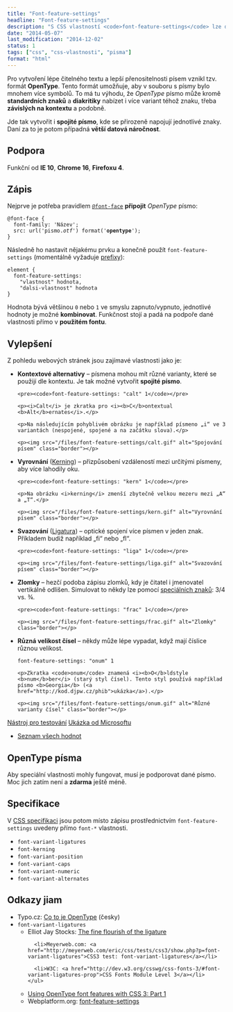 ```yaml
---
title: "Font-feature-settings"
headline: "Font-feature-settings"
description: "S CSS vlastností <code>font-feature-settings</code> lze dosáhnout zajímavější typografie u OpenType písem."
date: "2014-05-07"
last_modification: "2014-12-02"
status: 1
tags: ["css", "css-vlastnosti", "pisma"]
format: "html"
---
```


<p>Pro vytvoření lépe čitelného textu a lepší přenositelnosti písem vznikl tzv. formát <b>OpenType</b>. Tento formát umožňuje, aby v souboru s písmy bylo mnohem více symbolů. To má tu výhodu, že <i>OpenType</i> písmo může kromě <b>standardních znaků</b> a <b>diakritiky</b> nabízet i více variant téhož znaku, třeba <b>závislých na kontextu</b> a podobně.</p>

<p>Jde tak vytvořit i <b>spojité písmo</b>, kde se přirozeně napojují jednotlivé znaky. Daní za to je potom případná <b>větší datová náročnost</b>.</p>





<h2 id="podpora">Podpora</h2>

<p>Funkční od <b>IE 10</b>, <b>Chrome 16</b>, <b>Firefoxu 4</b>.</p>




<h2 id="zapis">Zápis</h2>

<p>Nejprve je potřeba pravidlem <a href="/font-face"><code>@font-face</code></a> <b>připojit</b> <i>OpenType</i> písmo:</p>

<pre><code>@font-face {  
  font-family: 'Název';  
  src: url('pismo.<i>otf</i>') format('<b>opentype</b>');  
} </code></pre>

<p>Následně ho nastavit nějakému prvku a konečně použít <code>font-feature-settings</code> (momentálně vyžaduje <a href="/css-prefixy">prefixy</a>):</p>

<pre><code>element {
  font-feature-settings: 
    "vlastnost" hodnota, 
    "dalsi-vlastnost" hodnota
}</code></pre>

<p>Hodnota bývá většinou <code>0</code> nebo <code>1</code> ve smyslu zapnuto/vypnuto, jednotlivé hodnoty je možné <b>kombinovat</b>. Funkčnost stojí a padá na podpoře dané vlastnosti přímo v <b>použitém fontu</b>.</p>












<h2 id="vylepseni">Vylepšení</h2>

<p>Z pohledu webových stránek jsou zajímavé vlastnosti jako je:</p>

<ul>
  <li>
    <p><b>Kontextové alternativy</b> – písmena mohou mít různé varianty, které se použijí dle kontextu. Je tak možné vytvořit <b>spojité písmo</b>.</p>
        
    <pre><code>font-feature-settings: "calt" 1</code></pre>    
    
    <p><i>Calt</i> je zkratka pro <i><b>C</b>ontextual <b>Alt</b>ernates</i>.</p>
    
    <p>Na následujícím pohyblivém obrázku je například písmeno „i“ ve 3 variantách (nespojené, spojené a na začátku slova).</p>
    
    <p><img src="/files/font-feature-settings/calt.gif" alt="Spojování písem" class="border"></p>
    
    
    
    
    
    
    
    
    
    
  </li>
  
  <li>
    <p><b>Vyrovnání</b> (<a href="http://cs.wikipedia.org/wiki/Kerning">Kerning</a>) – přizpůsobení vzdáleností mezi určitými písmeny, aby více lahodily oku.</p>
    
    <pre><code>font-feature-settings: "kern" 1</code></pre>
    
    <p>Na obrázku <i>kerning</i> zmenší zbytečně velkou mezeru mezi „A“ a „T“.</p>
    
    <p><img src="/files/font-feature-settings/kern.gif" alt="Vyrovnání písem" class="border"></p>
    
    
  </li>
  
  <li>
    <p><b>Svazování</b> (<a href="http://cs.wikipedia.org/wiki/Ligatura_(typografie)">Ligatura</a>) – optické spojení více písmen v jeden znak. Příkladem budiž například „fi“ nebo „fl“.</p>
    
    <pre><code>font-feature-settings: "liga" 1</code></pre>   
    
    <p><img src="/files/font-feature-settings/liga.gif" alt="Svazování písem" class="border"></p>
  </li>
  
  <li>
    <p><b>Zlomky</b> – hezčí podoba zápisu zlomků, kdy je čitatel i jmenovatel vertikálně odlišen. Simulovat to někdy lze pomocí <a href="/ceska-klavesnice#mocniny-zlomky">speciálních znaků</a>: 3/4 vs. ¾.</p>
    
    <pre><code>font-feature-settings: "frac" 1</code></pre>
    
    <p><img src="/files/font-feature-settings/frac.gif" alt="Zlomky" class="border"></p>
  </li>
  
  <li>
    <p><b>Různá velikost čísel</b> – někdy může lépe vypadat, když mají číslice různou velikost.</p>
    <pre><code>font-feature-settings: "onum" 1</code></pre>
    
    <p>Zkratka <code>onum</code> znamená <i><b>O</b>ldstyle <b>num</b>ber</i> (starý styl čísel). Tento styl používá například písmo <b>Georgia</b> (<a href="http://kod.djpw.cz/phib">ukázka</a>).</p>
    
    <p><img src="/files/font-feature-settings/onum.gif" alt="Různé varianty čísel" class="border"></p>
  </li>
</ul>


<div class="external-content"> 
  <p><a href="http://clagnut.com/sandbox/css3/" class="button">Nástroj pro testování</a> <a href="http://ie.microsoft.com/testdrive/Graphics/opentype/Default.html" class="button">Ukázka od Microsoftu</a> </p>
  
  <ul>
    <li><a href="http://www.microsoft.com/typography/otspec/featurelist.htm">Seznam všech hodnot</a></li>
  </ul>  
</div>




<h2 id="pisma">OpenType písma</h2>

<p>Aby speciální vlastnosti mohly fungovat, musí je podporovat dané písmo. Moc jich zatím není a <b>zdarma</b> ještě méně.</p>



<h2 id="specifikace">Specifikace</h2>

<p>V <a href="http://www.w3.org/TR/css3-fonts/#font-rend-props">CSS specifikaci</a> jsou potom místo zápisu prostřednictvím <code>font-feature-settings</code> uvedeny přímo <code>font-*</code> vlastnosti.</p>

<ul>
  <li><code>font-variant-ligatures</code></li>
  
  <li><code>font-kerning</code></li>
  <li><code>font-variant-position</code></li>
  <li><code>font-variant-caps</code></li>
  <li><code>font-variant-numeric</code></li>
  
  <li><code>font-variant-alternates</code></li>
</ul>


<h2 id="odkazy">Odkazy jiam</h2>


<ul>
  <li>Typo.cz: <a href="http://www.typo.cz/databaze/pismolijny-a-distributori/tvorba-a-editace-fontu/opentype/">Co to je OpenType</a> (česky)</li>
  
   <li><code>font-variant-ligatures</code>
    <ul>
      <li>Elliot Jay Stocks: <a href="http://elliotjaystocks.com/blog/the-fine-flourish-of-the-ligature/">The fine flourish of the ligature</a></li>
      
      <li>Meyerweb.com: <a href="http://meyerweb.com/eric/css/tests/css3/show.php?p=font-variant-ligatures">CSS3 test: font-variant-ligatures</a></li>
      
      <li>W3C: <a href="http://dev.w3.org/csswg/css-fonts-3/#font-variant-ligatures-prop">CSS Fonts Module Level 3</a></li>
    </ul>
  </li>
  
  <li><a href="http://blog.fontdeck.com/post/15777165734/opentype-1">Using OpenType font features with CSS 3: Part 1</a></li>  
  
  <li>Webplatform.org: <a href="https://docs.webplatform.org/wiki/css/properties/font-feature-settings">font-feature-settings</a></li>
</ul>